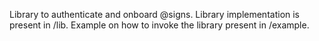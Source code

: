Library to authenticate and onboard @signs. Library implementation is present in /lib. Example on how to invoke the library present in /example.
